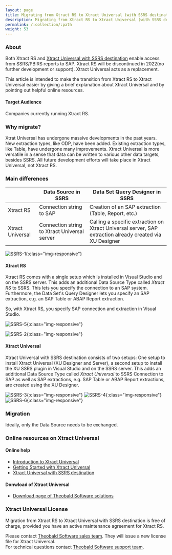```yaml
---
layout: page
title: Migrating from Xtract RS to Xtract Universal (with SSRS destination)
description: Migrating from Xtract RS to Xtract Universal (with SSRS destination)
permalink: /:collection/:path
weight: 53
---
```


### About
Both Xtract RS and [Xtract Universal with SSRS destination](https://help.theobald-software.com/en/xtract-universal/destinations/server-report-services) enable access from SSRS/PBIRS reports to SAP. Xtract RS will be discontinued in 2022(no further development or support). Xtract Universal acts as a replacement.

This article is intended to make the transition from Xtract RS to Xtract Universal easier by giving a brief explanation about Xtract Universal and by pointing out helpful online resources.

#### Target Audience
Companies currently running Xtract RS.


### Why migrate?
Xtrat Universal has undergone massive developments in the past years. New extraction types, like ODP, have been added. Existing extraction types, like Table, have undergone many improvements.
Xtract Universal is more versatile in a sense that data can be written to various other data targets, besides SSRS.
All future development efforts will take place in Xtract Universal, not Xtract RS.

### Main differences

|                  | Data Source in SSRS                   | Data Set Query Designer in SSRS                           |
|------------------|---------------------------------------|-----------------------------------------------------------|
| Xtract RS        | Connection string to SAP                     | Creation of an SAP extraction (Table, Report, etc.)                             |
| Xtract Universal | Connection string to Xtract Universal server | Calling a specific extraction on Xtract Universal server, SAP extraction already created via XU Designer  |

![SSRS-1](/img/contents/xu/xu_migrating_from_XRS_1.png){:class="img-responsive"}


#### Xtract RS
Xtract RS comes with a single setup which is installed in Visual Studio and on the SSRS server. This adds an additional Data Source Type called *Xtract RS* to SSRS. This lets you specify the connection to an SAP system.
Furthermore, the Data Set's Query Designer lets you specify an SAP extraction, e.g. an SAP Table or ABAP Report extraction.

So, with Xtract RS, you specify SAP connection and extraction in Visual Studio.

![SSRS-5](/img/contents/xu/xu_migrating_from_XRS_5.png){:class="img-responsive"}

![SSRS-2](/img/contents/xu/xu_migrating_from_XRS_2.png){:class="img-responsive"}


#### Xtract Universal
Xtract Universal with SSRS destination consists of two setups: One setup to install Xtract Universal (XU Designer and Server), a second setup to install the XU SSRS plugin in Visual Studio and on the SSRS server. This adds an additional Data Source Type called *Xtract Universal* to SSRS
Connection to SAP as well as SAP extractions, e.g. SAP Table or ABAP Report extractions, are created using the XU Designer.

![SSRS-3](/img/contents/xu/xu_migrating_from_XRS_3.png){:class="img-responsive"}
![SSRS-4](/img/contents/xu/xu_migrating_from_XRS_4.png){:class="img-responsive"}
![SSRS-6](/img/contents/xu/xu_migrating_from_XRS_6.png){:class="img-responsive"}






### Migration 
Ideally, only the Data Source needs to be exchanged.

### Online resources on Xtract Universal

#### Online help
- [Introduction to Xtract Universal](https://help.theobald-software.com/en/xtract-universal/introduction) 
- [Getting Started with Xtract Universal](https://help.theobald-software.com/en/xtract-universal/getting-started)
- [Xtract Universal with SSRS destination](https://help.theobald-software.com/en/xtract-universal/destinations/server-report-services)

#### Donwload of Xtract Universal
- [Download page of Theobald Software solutions](https://theobald-software.com/en/download-trial/)




### Xtract Universal License

Migration from Xtract RS to Xtract Universal with SSRS destination is free of charge, provided you have an active maintenance agreement for Xtract RS.  

Please contact [Theobald Software sales team](mailto:sales@theobald-software.com). They will issue a new license file for Xtract Universal.
<br>
For technical questions contact [Theobald Software support team](support@theobald-software.com).






